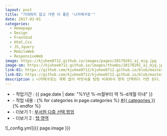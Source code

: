 ```yaml
---
layout: post
title: "기대하지 않고 가면 더 좋은 '나카메구로'"
date: 2017-02-01
categories:
  - Homepage
  - Design
  - FrontEnd
  - Html,Css
  - JS,Jquery
  - MobileWeb
  - ResponsiveWeb
image: https://kjuhee0712.github.io/images/pages/20170201_aj_mjg.jpg
image-sm: https://kjuhee0712.github.io/images/thumbs/20170201_aj_mjg.jpg
link-01: https://github.com/kjuhee0712/kjuhee0712.github.io/blob/master/dev/aj_mjg_sample_01.jsp
link-02: https://github.com/kjuhee0712/kjuhee0712.github.io/blob/master/dev/aj_mjg_sample_02.jsp
description : 나카메구로는 계획 없이 머릿속을 텅텅 비워와서 편히 산책하다 가면 된다. 
---
```


<ul class="inform">
	<li class="preview__date" itemprop="datePublished" datetime="{{ page.date | date_to_xmlschema }}">- 작업기간 : {{ page.date | date: "%Y년 %-m월부터 약 %-d개월 이내" }}</li>
	<li class="preview__catetory" itemprop="catetory">- 작업 내용 :
		{% for categories in page.categories %}
           <a href="/category/{{ categories }}/">#{{ categories }}</a>     
      	{% endfor %}</li>
    <li class="preview__link" itemprop="link">- 더보기 1 : <a href="{{ page.link-01 }}" target="_blank">부서원 다중 선택 팝업</a></li>
    <li class="preview__link" itemprop="link">- 더보기 2 : <a href="{{ page.link-02 }}" target="_blank">탭 영역</a></li>  	
</ul>

![_config.yml]({{ page.image }})


